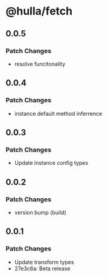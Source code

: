 # @hulla/fetch

## 0.0.5

### Patch Changes

- resolve funcitonality

## 0.0.4

### Patch Changes

- instance default method inferrence

## 0.0.3

### Patch Changes

- Update instance config types

## 0.0.2

### Patch Changes

- version bump (build)

## 0.0.1

### Patch Changes

- Update transform types
- 27e3c6a: Beta release
